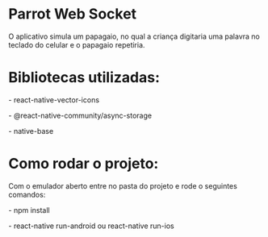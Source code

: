 # Parrot Web Socket
O aplicativo simula um papagaio, no qual a criança digitaria uma palavra no teclado do celular e o papagaio repetiria. 

# Bibliotecas utilizadas: 
<p> - react-native-vector-icons</p>
<p> - @react-native-community/async-storage</p>
<p> - native-base</p>


# Como rodar o projeto:

<p> Com o emulador aberto entre no pasta do projeto e rode o seguintes comandos: </p>
<p> - npm install </p>
<p> - react-native run-android ou react-native run-ios </p>



